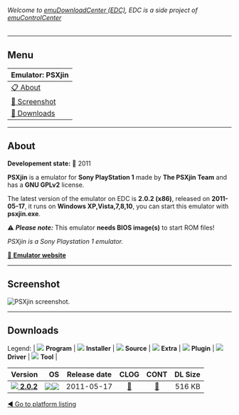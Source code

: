 ###### Welcome to [emuDownloadCenter (EDC)](https://github.com/PhoenixInteractiveNL/emuDownloadCenter/wiki/), EDC is a side project of [emuControlCenter](https://github.com/PhoenixInteractiveNL/emuControlCenter/wiki/)
***
## Menu
| **Emulator: PSXjin** |
|:---------|
| [:clipboard: About](#about) |
| [:sunrise: Screenshot](#screenshot) |
| [:floppy_disk: Downloads](#downloads) |
***
## About
**Developement state:** :red_circle: 2011

**PSXjin** is a emulator for **Sony PlayStation 1** made by **The PSXjin Team** and has a **GNU GPLv2** license.

The latest version of the emulator on EDC is **2.0.2 (x86)**, released on **2011-05-17**, it runs on **Windows XP,Vista,7,8,10**, you can start this emulator with **psxjin.exe**.

:warning: _**Please note:**_ This emulator **needs BIOS image(s)** to start ROM files!

_PSXjin is a Sony Playstation 1 emulator._

[:link: **Emulator website**](http://code.google.com/p/psxjin/)
***
## Screenshot
![](https://raw.githubusercontent.com/PhoenixInteractiveNL/emuDownloadCenter/master/hooks/psxjin/emulator_screen_01.jpg "PSXjin screenshot.")
***
## Downloads
Legend: | 
![](https://raw.githubusercontent.com/wiki/PhoenixInteractiveNL/emuDownloadCenter/images_misc/icon_program_24.png) **Program** | 
![](https://raw.githubusercontent.com/wiki/PhoenixInteractiveNL/emuDownloadCenter/images_misc/icon_installer_24.png) **Installer** | 
![](https://raw.githubusercontent.com/wiki/PhoenixInteractiveNL/emuDownloadCenter/images_misc/icon_source_code_24.png) **Source** | 
![](https://raw.githubusercontent.com/wiki/PhoenixInteractiveNL/emuDownloadCenter/images_misc/icon_extra_24.png) **Extra** | 
![](https://raw.githubusercontent.com/wiki/PhoenixInteractiveNL/emuDownloadCenter/images_misc/icon_plugin_24.png) **Plugin** | 
![](https://raw.githubusercontent.com/wiki/PhoenixInteractiveNL/emuDownloadCenter/images_misc/icon_driver_24.png) **Driver** | 
![](https://raw.githubusercontent.com/wiki/PhoenixInteractiveNL/emuDownloadCenter/images_misc/icon_tool_24.png) **Tool** | 
 
| Version | OS | Release date | CLOG | CONT | DL Size |
|:--------|---:|:------------:|:----:|:----:|--------:|
| [![](https://raw.githubusercontent.com/wiki/PhoenixInteractiveNL/emuDownloadCenter/images_misc/icon_program_24.png) **2.0.2**](https://github.com/PhoenixInteractiveNL/edc-repo0005/raw/master/psxjin/2.0.2.7z) | ![](https://raw.githubusercontent.com/wiki/PhoenixInteractiveNL/emuDownloadCenter/images_misc/logo_windows_24.png)![](https://raw.githubusercontent.com/wiki/PhoenixInteractiveNL/emuDownloadCenter/images_misc/icon_32-bit_24.png) | 2011-05-17 | [:page_facing_up:](https://github.com/PhoenixInteractiveNL/edc-repo0005/blob/master/psxjin/2.0.2_changelog.txt) | [:mag_right:](https://github.com/PhoenixInteractiveNL/edc-repo0005/blob/master/psxjin/2.0.2_contents.txt) | 516 KB |

[:arrow_backward: Go to platform listing](https://github.com/PhoenixInteractiveNL/emuDownloadCenter/wiki/EDC-Platform-List)
